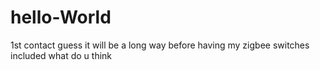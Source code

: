 # hello-World
1st contact
guess it will be a long way before having my zigbee switches included
what do u think
